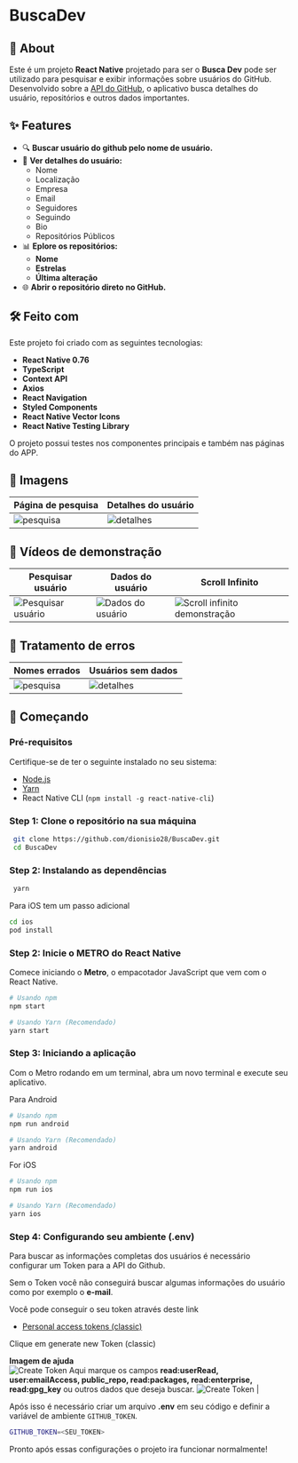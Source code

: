 # **BuscaDev**

## 📖 **About**

Este é um projeto **React Native** projetado para ser o **Busca Dev** pode ser utilizado para pesquisar e exibir informações sobre usuários do GitHub. Desenvolvido sobre a [API do GitHub](https://docs.github.com/en/rest), o aplicativo busca detalhes do usuário, repositórios e outros dados importantes.

## ✨ **Features**

- 🔍 **Buscar usuário do github pelo nome de usuário.**
- 📄 **Ver detalhes do usuário:**
  - Nome
  - Localização
  - Empresa
  - Email
  - Seguidores
  - Seguindo
  - Bio
  - Repositórios Públicos
- 📊 **Eplore os repositórios:**
  - **Nome**
  - **Estrelas**
  - **Última alteração**
- 🌐 **Abrir o repositório direto no GitHub.**

## 🛠️ **Feito com**

Este projeto foi criado com as seguintes tecnologias:

- **React Native 0.76**
- **TypeScript**
- **Context API**
- **Axios**
- **React Navigation**
- **Styled Components**
- **React Native Vector Icons**
- **React Native Testing Library**

O projeto possui testes nos componentes principais e também nas páginas do APP.


## 📱 **Imagens**

| **Página de pesquisa**               | **Detalhes do usuário**               |
|-----------------------------|-----------------------------|
| ![pesquisa](demo/iOS_Seach.png)| ![detalhes](demo/iOS_Profile.png)| 


## 📱 **Vídeos de demonstração**

| **Pesquisar usuário**               | **Dados do usuário**          | **Scroll Infinito**       |
|--------------------------|-------------------------------|-------------------------------|
| ![Pesquisar usuário](demo/pesquisa_user.gif) | ![Dados do usuário](demo/user_data.gif) | ![Scroll infinito demonstração](demo/infinity_scroll.gif) |

## 📱 **Tratamento de erros**

| **Nomes errados**               | **Usuários sem dados**               |
|-----------------------------|-----------------------------|
| ![pesquisa](demo/input_test.gif)| ![detalhes](demo/no_data.png)| 





## 🚀 **Começando**

### **Pré-requisitos**

Certifique-se de ter o seguinte instalado no seu sistema:

- [Node.js](https://nodejs.org/)
- [Yarn](https://yarnpkg.com/)
- React Native CLI (`npm install -g react-native-cli`)

### Step 1: Clone o repositório na sua máquina
  ```bash
   git clone https://github.com/dionisio28/BuscaDev.git
   cd BuscaDev
   ```
 ### Step 2: Instalando as dependências
  ```bash
   yarn
   ```
   Para iOS tem um passo adicional
   ```bash
   cd ios
   pod install
   ```

### Step 2: Inicie o METRO do React Native

Comece iniciando o **Metro**, o empacotador JavaScript que vem com o React Native.

```bash
# Usando npm
npm start

# Usando Yarn (Recomendado)
yarn start
```

### Step 3: Iniciando a aplicação
Com o Metro rodando em um terminal, abra um novo terminal e execute seu aplicativo.

Para Android

```bash
# Usando npm
npm run android

# Usando Yarn (Recomendado)
yarn android
```

For iOS

```bash
# Usando npm
npm run ios

# Usando Yarn (Recomendado)
yarn ios
```

### Step 4: Configurando seu ambiente (.env)
Para buscar as informações completas dos usuários é necessário configurar um Token para a API do Github.

Sem o Token você não conseguirá buscar algumas informações do usuário como por exemplo o **e-mail**.

Você pode conseguir o seu token através deste link

- [Personal access tokens (classic)](https://github.com/settings/tokens)


Clique em generate new Token (classic)

**Imagem de ajuda**            
 ![Create Token](demo/tutorial_token.png) Aqui marque os campos
 **read:userRead, user:emailAccess, public_repo, read:packages, read:enterprise, read:gpg_key** ou outros dados que deseja buscar.
  ![Create Token](demo/read_user.png) | 

Após isso é necessário criar um arquivo **.env** em seu código e definir a variável de ambiente ``GITHUB_TOKEN``.

  ```bash
  GITHUB_TOKEN=<SEU_TOKEN>
   ```

Pronto após essas configurações o projeto ira funcionar normalmente!